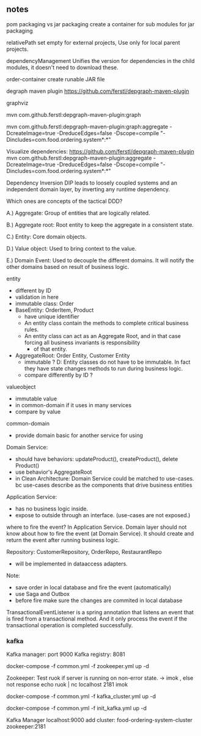 
## notes
pom packaging vs jar packaging
create a container for sub modules for jar packaging

relativePath
set empty for external projects, Use only for local parent projects.

dependencyManagement
Unifies the version for dependencies in the child modules, it doesn't need to download these.

order-container
create runable JAR file



degraph maven plugin
https://github.com/ferstl/depgraph-maven-plugin

graphviz

mvn com.github.ferstl:depgraph-maven-plugin:graph

mvn com.github.ferstl:depgraph-maven-plugin:graph:aggregate -DcreateImage=true -DreduceEdges=false -Dscope=compile "-Dincludes=com.food.ordering.system*:*"

Visualize dependencies:
https://github.com/ferstl/depgraph-maven-plugin
mvn com.github.ferstl:depgraph-maven-plugin:aggregate -DcreateImage=true -DreduceEdges=false -Dscope=compile "-Dincludes=com.food.ordering.system*:*"


Dependency Inversion
DIP leads to loosely coupled systems and an independent domain layer, by inverting any runtime dependency.


Which ones are concepts of the tactical DDD?

A.) Aggregate: Group of entities that are logically related.

B.) Aggregate root: Root entity to keep the aggregate in a consistent state.

C.) Entity: Core domain objects.

D.) Value object: Used to bring context to the value.

E.) Domain Event: Used to decouple the different domains. It will notify the other domains based on result of business logic.



entity
+ different by ID
+ validation in here
+ immutable class: Order
+ BaseEntity: OrderItem, Product
  + have unique identifier
  + An entity class contain the methods to complete critical business rules.
  + An entity class can act as an Aggregate Root, and in that case forcing all business invariants is responsibility
    + of that entity.
+ AggregateRoot: Order Entity, Customer Entity
  + immutable ? D: Entity classes do not have to be immutable. In fact they have state changes methods to run during business logic.
  + compare differently by ID ?

valueobject
+ immutable value
+ in common-domain if it uses in many services
+ compare by value


common-domain
+ provide domain basic for another service for using

Domain Service:
+ should have behaviors: updateProduct(), createProduct(), delete Product()
+ use behavior's AggregateRoot
+ in Clean Architecture: Domain Service could be matched to use-cases. bc use-cases describe as the components that drive business entities

Application Service:
+ has no business logic inside.
+ expose to outside through an interface. (use-cases are not exposed.)

where to fire the event?
In Application Service. Domain layer should not know about how to fire the event (at Domain Service).
It should create and return the event after running business logic.

Repository: CustomerRepository, OrderRepo, RestaurantRepo 
+ will be implemented in dataaccess adapters.



Note: 
+ save order in local database and fire the event (automatically) 
+ use Saga and Outbox
+ before fire make sure the changes are commited in local database 


TransactionalEventListener is a spring annotation that listens an event that is fired from a transactional method. And it only process the event if the transactional operation is completed successfully.

### kafka
Kafka manager: port 9000
Kafka registry: 8081

docker-compose -f common.yml -f zookeeper.yml up -d

Zookeeper: Test ruok if server is running on non-error state. -> imok , else not response
echo ruok | nc localhost 2181
imok


docker-compose -f common.yml -f kafka_cluster.yml up -d


docker-compose -f common.yml -f init_kafka.yml up -d

Kafka Manager
localhost:9000
add cluster: food-ordering-system-cluster
zookeeper:2181


